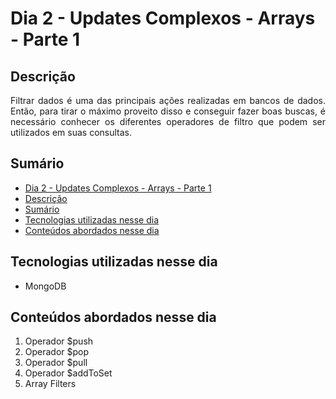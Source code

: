 # Dia 2 - Updates Complexos - Arrays - Parte 1

## Descrição
<p align="justify">
  Filtrar dados é uma das principais ações realizadas em bancos de dados. Então, para tirar o máximo proveito disso e conseguir fazer boas buscas, é necessário conhecer os diferentes operadores de filtro que podem ser utilizados em suas consultas.
</p>

## Sumário
- [Dia 2 - Updates Complexos - Arrays - Parte 1](#dia-2---updates-complexos---arrays---parte-1)
- [Descrição](#descrição)
- [Sumário](#sumário)
- [Tecnologias utilizadas nesse dia](#tecnologias-utilizadas-nesse-dia)
- [Conteúdos abordados nesse dia](#conteúdos-abordados-nesse-dia)

## Tecnologias utilizadas nesse dia
- MongoDB

## Conteúdos abordados nesse dia
1. Operador $push
2. Operador $pop
3. Operador $pull
4. Operador $addToSet
5. Array Filters

